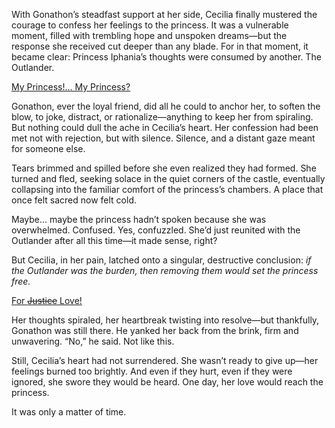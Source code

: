 <!-- title: My Princess... -->
<!-- relationship: Unrequited Love -->

With Gonathon’s steadfast support at her side, Cecilia finally mustered the courage to confess her feelings to the princess. It was a vulnerable moment, filled with trembling hope and unspoken dreams—but the response she received cut deeper than any blade. For in that moment, it became clear: Princess Iphania’s thoughts were consumed by another. The Outlander.

[My Princess!... My Princess?](#embed:https://www.youtube.com/watch?v=Icdii90_vSA&t=5012s)

Gonathon, ever the loyal friend, did all he could to anchor her, to soften the blow, to joke, distract, or rationalize—anything to keep her from spiraling. But nothing could dull the ache in Cecilia’s heart. Her confession had been met not with rejection, but with silence. Silence, and a distant gaze meant for someone else.

Tears brimmed and spilled before she even realized they had formed. She turned and fled, seeking solace in the quiet corners of the castle, eventually collapsing into the familiar comfort of the princess’s chambers. A place that once felt sacred now felt cold.

Maybe... maybe the princess hadn’t spoken because she was overwhelmed. Confused. Yes, confuzzled. She’d just reunited with the Outlander after all this time—it made sense, right?

But Cecilia, in her pain, latched onto a singular, destructive conclusion: _if the Outlander was the burden, then removing them would set the princess free._

[For ~~Justice~~ Love!](#embed:https://www.youtube.com/live/Icdii90_vSA?t=5430s)

Her thoughts spiraled, her heartbreak twisting into resolve—but thankfully, Gonathon was still there. He yanked her back from the brink, firm and unwavering. “No,” he said. Not like this.

Still, Cecilia’s heart had not surrendered. She wasn’t ready to give up—her feelings burned too brightly. And even if they hurt, even if they were ignored, she swore they would be heard. One day, her love would reach the princess.

It was only a matter of time.
